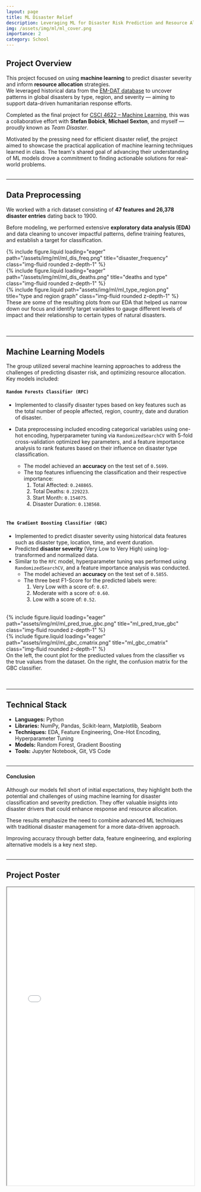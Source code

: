 ```yaml
---
layout: page
title: ML Disaster Relief
description: Leveraging ML for Disaster Risk Prediction and Resource Allocation 
img: /assets/img/ml/ml_cover.png
importance: 2
category: School
---
```


## Project Overview

This project focused on using **machine learning** to predict disaster severity and inform **resource allocation** strategies.  
We leveraged historical data from the [EM-DAT database](https://www.emdat.be/) to uncover patterns in global disasters by type, region, and severity — aiming to support data-driven humanitarian response efforts.

Completed as the final project for [CSCI 4622 – Machine Learning](https://experts.colorado.edu/display/coursename_CSCI-4622), this was a collaborative effort with **Stefan Bobick**, **Michael Sexton**, and myself — proudly known as *Team Disaster*.

Motivated by the pressing need for efficient disaster relief, the project aimed to showcase the practical application of machine learning techniques learned in class. The team's shared goal of advancing their understanding of ML models drove a commitment to finding actionable solutions for real-world problems.
<br><br>

---

## Data Preprocessing

We worked with a rich dataset consisting of **47 features and 26,378 disaster entries** dating back to 1900.  

Before modeling, we performed extensive **exploratory data analysis (EDA)** and data cleaning to uncover impactful patterns, define training features, and establish a target for classification.

<div class="row">
    <div class="col-sm mt-3 mt-md-0">
        {% include figure.liquid loading="eager" path="/assets/img/ml/ml_dis_freq.png" title="disaster_frequency" class="img-fluid rounded z-depth-1" %}
    </div>
    <div class="col-sm mt-3 mt-md-0">
        {% include figure.liquid loading="eager" path="/assets/img/ml/ml_dis_deaths.png" title="deaths and type" class="img-fluid rounded z-depth-1" %}
    </div>
</div>
<div class="row justify-content-sm-center">
    <div class="col-sm-8 mt-3 mt-md-0">
        {% include figure.liquid path="assets/img/ml/ml_type_region.png" title="type and region graph" class="img-fluid rounded z-depth-1" %}
    </div>
</div>
<div class="caption">
    These are some of the resulting plots from our EDA that helped us narrow down our focus and identify target variables to gauge different levels of impact and their relationship to certain types of natural disasters.  
</div>
<br><br>

---

## Machine Learning Models

The group utilized several machine learning approaches to address the challenges of predicting disaster risk, and optimizing resource allocation. Key models included:

#### `Random Forests Classifier (RFC)` 
* Implemented to classify disaster types based on key features such as the total number of people affected, region, country, date and duration of disaster. 

* Data preprocessing included encoding categorical variables using one-hot encoding, hyperparameter tuning via `RandomizedSearchCV` with 5-fold cross-validation optimized key parameters, and a feature importance analysis to rank features based on their influence on disaster type classification.

    - The model achieved an **accuracy** on the test set of `0.5699`. 
    - The top features influencing the classification and their respective importance:
        1. Total Affected: `0.248865`.
        2. Total Deaths: `0.229223`.
        3. Start Month: `0.154075`.
        4. Disaster Duration: `0.138568`.
<br><br>

#### `The Gradient Boosting Classifier (GBC)`
* Implemented to predict disaster severity using historical data features such as disaster type, location, time, and event duration. 
* Predicted **disaster severity** (Very Low to Very High) using log-transformed and normalized data.
* Similar to the `RFC` model, hyperparameter tuning was performed using `RandomizedSearchCV`, and a feature importance analysis was conducted.
    - The model achieved an **accuracy** on the test set of `0.5855`. 
    - The three best F1-Score for the predicted labels were:
        1. Very Low with a score of: `0.67`. 
        2. Moderate with a score of: `0.60`.
        3. Low with a score of: `0.52`. 
<br><br>

<div class="row">
    <div class="col-sm mt-3 mt-md-0">
        {% include figure.liquid loading="eager" path="assets/img/ml/ml_pred_true_gbc.png" title="ml_pred_true_gbc" class="img-fluid rounded z-depth-1" %}
    </div>
    <div class="col-sm mt-3 mt-md-0">
        {% include figure.liquid loading="eager" path="assets/img/ml/ml_gbc_cmatrix.png" title="ml_gbc_cmatrix" class="img-fluid rounded z-depth-1" %}
    </div>
</div>
<div class="caption">
    On the left, the count plot for the prediucted values from the classifier vs the true values from the dataset. On the right, the confusion matrix for the GBC classifier. 
</div>
<br><br>

---
## Technical Stack

- **Languages:** Python  
- **Libraries:** NumPy, Pandas, Scikit-learn, Matplotlib, Seaborn  
- **Techniques:** EDA, Feature Engineering, One-Hot Encoding, Hyperparameter Tuning  
- **Models:** Random Forest, Gradient Boosting  
- **Tools:** Jupyter Notebook, Git, VS Code
<br><br>

---

#### Conclusion 
Although our models fell short of initial expectations, they highlight both the potential and challenges of using machine learning for disaster classification and severity prediction. They offer valuable insights into disaster drivers that could enhance response and resource allocation. 

These results emphasize the need to combine advanced ML techniques with traditional disaster management for a more data-driven approach. 

Improving accuracy through better data, feature engineering, and exploring alternative models is a key next step.
<br><br>

---
## Project Poster

<div class="project-pdf mt-4">
    <iframe src="/assets/pdf/team_disaster_poster.pdf" width="100%" height="800px"></iframe>
</div>
